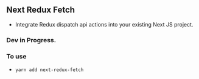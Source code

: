 ## Next Redux Fetch

- Integrate Redux dispatch api actions into your existing Next JS project.

### Dev in Progress.

### To use

- `yarn add next-redux-fetch`
